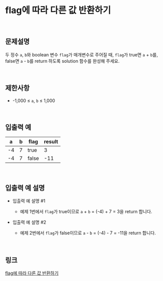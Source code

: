 # flag에 따라 다른 값 반환하기

<br>

## 문제설명
두 정수 `a`, `b`와 boolean 변수 `flag`가 매개변수로 주어질 때, `flag`가 true면 `a` + `b`를, false면 `a` - `b`를 return 하도록 solution 함수를 완성해 주세요.

<br>

## 제한사항
- -1,000 ≤ `a`, `b` ≤ 1,000

<br>

## 입출력 예
| a | b | flag | result |
|---|---|---|---|
| -4 | 7 | true | 3 |
| -4 | 7 | false | -11 |

<br>

## 입출력 예 설명
- 입출력 예 설명 #1
    - 예제 1번에서 `flag`가 true이므로 `a` + `b` = (-4) + 7 = 3을 return 합니다.

- 입출력 예 설명 #2
    - 예제 2번에서 `flag`가 false이므로 `a` - `b` = (-4) - 7 = -11을 return 합니다.

<br>

## 링크
[flag에 따라 다른 값 반환하기](https://school.programmers.co.kr/learn/courses/30/lessons/181933)
